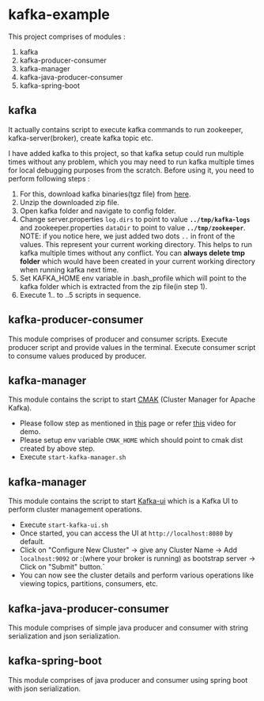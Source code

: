 # kafka-example

This project comprises of modules : 

1. kafka
2. kafka-producer-consumer
3. kafka-manager
4. kafka-java-producer-consumer
5. kafka-spring-boot


## kafka


It actually contains script to execute kafka commands to run zookeeper, kafka-server(broker), create kafka topic etc.

I have added kafka to this project, so that kafka setup could run multiple times without any problem, which you may need to run kafka multiple times for local debugging purposes from the scratch.
Before using it, you need to perform following steps : 

1. For this, download kafka binaries(tgz file) from [here](https://kafka.apache.org/downloads).
2. Unzip the downloaded zip file.
3. Open kafka folder and navigate to config folder.
4. Change server.properties `log.dirs` to point to value **`../tmp/kafka-logs`** and zookeeper.properties `dataDir` to point to value **`../tmp/zookeeper`**.
NOTE: if you notice here, we just added two dots `..` in front of the values. This represent your current working directory.
This helps to run kafka multiple times without any conflict. You can **always delete tmp folder** which would have been created in your current working directory when running kafka next time.
5. Set KAFKA_HOME env variable in .bash_profile which will point to the kafka folder which is extracted from the zip file(in step 1).
6. Execute 1.. to ..5 scripts in sequence.


## kafka-producer-consumer

This module comprises of producer and consumer scripts.
Execute producer script and provide values in the terminal.
Execute consumer script to consume values produced by producer.


## kafka-manager

This module contains the script to start [CMAK](https://github.com/yahoo/CMAK) (Cluster Manager for Apache Kafka).

* Please follow step as mentioned in [this](https://github.com/yahoo/CMAK#deployment) page or refer [this](https://www.youtube.com/watch?v=AlQfpG10vAc) video for demo.
* Please setup env variable `CMAK_HOME` which should point to cmak dist created by above step.
* Execute `start-kafka-manager.sh`

## kafka-manager

This module contains the script to start [Kafka-ui](https://github.com/provectus/kafka-ui) which is a Kafka UI to perform
cluster management operations.

* Execute `start-kafka-ui.sh`
* Once started, you can access the UI at `http://localhost:8080` by default.
* Click on "Configure New Cluster" -> give any Cluster Name -> Add `localhost:9092` or <ip>:<port>(where your broker is running) as bootstrap server -> Click on "Submit" button.`
* You can now see the cluster details and perform various operations like viewing topics, partitions, consumers, etc.


## kafka-java-producer-consumer
This module comprises of simple java producer and consumer with string serialization and json serialization.

## kafka-spring-boot
This module comprises of java producer and consumer using spring boot with json serialization.
